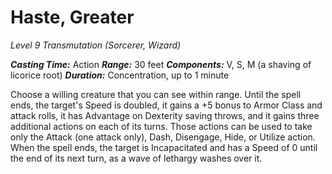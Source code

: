 # Haste, Greater
*Level 9 Transmutation (Sorcerer, Wizard)*

***Casting Time:*** Action
***Range:*** 30 feet
***Components:*** V, S, M (a shaving of licorice root)
***Duration:*** Concentration, up to 1 minute

Choose a willing creature that you can see within range. Until the spell ends, the target's Speed is doubled, it gains a +5 bonus to Armor Class and attack rolls, it has Advantage on Dexterity saving throws, and it gains three additional actions on each of its turns. Those actions can be used to take only the Attack (one attack only), Dash, Disengage, Hide, or Utilize action.  
When the spell ends, the target is Incapacitated and has a Speed of 0 until the end of its next turn, as a wave of lethargy washes over it.